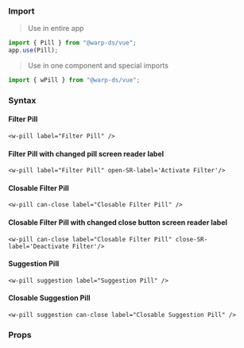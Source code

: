 ### Import

> Use in entire app

```js
import { Pill } from "@warp-ds/vue";
app.use(Pill);
```

> Use in one component and special imports

```js
import { wPill } from "@warp-ds/vue";
```

### Syntax

#### Filter Pill
```vue
<w-pill label="Filter Pill" />
```

#### Filter Pill with changed pill screen reader label
```vue
<w-pill label="Filter Pill" open-SR-label='Activate Filter'/>
```

#### Closable Filter Pill
```vue
<w-pill can-close label="Closable Filter Pill" />
```

#### Closable Filter Pill with changed close button screen reader label
```vue
<w-pill can-close label="Closable Filter Pill" close-SR-label='Deactivate Filter'/>
```

#### Suggestion Pill
```vue
<w-pill suggestion label="Suggestion Pill" />
```

#### Closable Suggestion Pill
```vue
<w-pill suggestion can-close label="Closable Suggestion Pill" />
```

### Props

<api-table type=vue component="Pill" />
